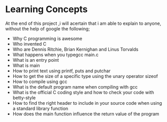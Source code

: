 # Learning Concepts
At the end of this project ,i will acertain that i am able to explain to anyone, without the help of google the following;

* Why C programming is awesome
* Who invented C
* Who are Dennis Ritchie, Brian Kernighan and Linus Torvalds
* What happens when you typegcc main.c
* What is an entry point
* What is main
* How to print text using printf, puts and putchar
* How to get the size of a specific type using the unary operator sizeof
* How to compile using gcc
* What is the default program name when compiling with gcc
* What is the official C coding style and how to check your code with betty-style
* How to find the right header to include in your source code when using a standard library function
* How does the main function influence the return value of the program
